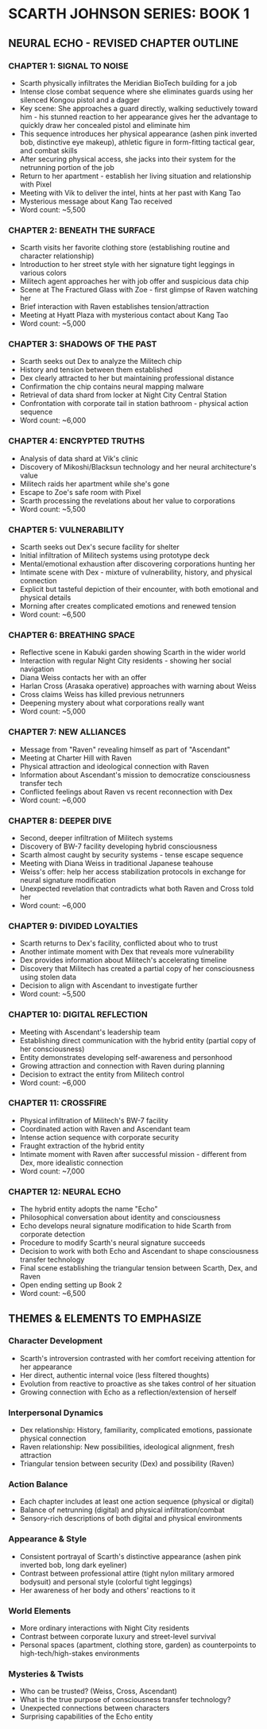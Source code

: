 # SCARTH JOHNSON SERIES: BOOK 1

## NEURAL ECHO - REVISED CHAPTER OUTLINE

### CHAPTER 1: SIGNAL TO NOISE

- Scarth physically infiltrates the Meridian BioTech building for a job
- Intense close combat sequence where she eliminates guards using her silenced
  Kongou pistol and a dagger
- Key scene: She approaches a guard directly, walking seductively toward him -
  his stunned reaction to her appearance gives her the advantage to quickly draw
  her concealed pistol and eliminate him
- This sequence introduces her physical appearance (ashen pink inverted bob,
  distinctive eye makeup), athletic figure in form-fitting tactical gear, and
  combat skills
- After securing physical access, she jacks into their system for the netrunning
  portion of the job
- Return to her apartment - establish her living situation and relationship with
  Pixel
- Meeting with Vik to deliver the intel, hints at her past with Kang Tao
- Mysterious message about Kang Tao received
- Word count: ~5,500

### CHAPTER 2: BENEATH THE SURFACE

- Scarth visits her favorite clothing store (establishing routine and character
  relationship)
- Introduction to her street style with her signature tight leggings in various
  colors
- Militech agent approaches her with job offer and suspicious data chip
- Scene at The Fractured Glass with Zoe - first glimpse of Raven watching her
- Brief interaction with Raven establishes tension/attraction
- Meeting at Hyatt Plaza with mysterious contact about Kang Tao
- Word count: ~5,000

### CHAPTER 3: SHADOWS OF THE PAST

- Scarth seeks out Dex to analyze the Militech chip
- History and tension between them established
- Dex clearly attracted to her but maintaining professional distance
- Confirmation the chip contains neural mapping malware
- Retrieval of data shard from locker at Night City Central Station
- Confrontation with corporate tail in station bathroom - physical action
  sequence
- Word count: ~6,000

### CHAPTER 4: ENCRYPTED TRUTHS

- Analysis of data shard at Vik's clinic
- Discovery of Mikoshi/Blacksun technology and her neural architecture's value
- Militech raids her apartment while she's gone
- Escape to Zoe's safe room with Pixel
- Scarth processing the revelations about her value to corporations
- Word count: ~5,500

### CHAPTER 5: VULNERABILITY

- Scarth seeks out Dex's secure facility for shelter
- Initial infiltration of Militech systems using prototype deck
- Mental/emotional exhaustion after discovering corporations hunting her
- Intimate scene with Dex - mixture of vulnerability, history, and physical
  connection
- Explicit but tasteful depiction of their encounter, with both emotional and
  physical details
- Morning after creates complicated emotions and renewed tension
- Word count: ~6,500

### CHAPTER 6: BREATHING SPACE

- Reflective scene in Kabuki garden showing Scarth in the wider world
- Interaction with regular Night City residents - showing her social navigation
- Diana Weiss contacts her with an offer
- Harlan Cross (Arasaka operative) approaches with warning about Weiss
- Cross claims Weiss has killed previous netrunners
- Deepening mystery about what corporations really want
- Word count: ~5,000

### CHAPTER 7: NEW ALLIANCES

- Message from "Raven" revealing himself as part of "Ascendant"
- Meeting at Charter Hill with Raven
- Physical attraction and ideological connection with Raven
- Information about Ascendant's mission to democratize consciousness transfer
  tech
- Conflicted feelings about Raven vs recent reconnection with Dex
- Word count: ~6,000

### CHAPTER 8: DEEPER DIVE

- Second, deeper infiltration of Militech systems
- Discovery of BW-7 facility developing hybrid consciousness
- Scarth almost caught by security systems - tense escape sequence
- Meeting with Diana Weiss in traditional Japanese teahouse
- Weiss's offer: help her access stabilization protocols in exchange for neural
  signature modification
- Unexpected revelation that contradicts what both Raven and Cross told her
- Word count: ~6,000

### CHAPTER 9: DIVIDED LOYALTIES

- Scarth returns to Dex's facility, conflicted about who to trust
- Another intimate moment with Dex that reveals more vulnerability
- Dex provides information about Militech's accelerating timeline
- Discovery that Militech has created a partial copy of her consciousness using
  stolen data
- Decision to align with Ascendant to investigate further
- Word count: ~5,500

### CHAPTER 10: DIGITAL REFLECTION

- Meeting with Ascendant's leadership team
- Establishing direct communication with the hybrid entity (partial copy of her
  consciousness)
- Entity demonstrates developing self-awareness and personhood
- Growing attraction and connection with Raven during planning
- Decision to extract the entity from Militech control
- Word count: ~6,000

### CHAPTER 11: CROSSFIRE

- Physical infiltration of Militech's BW-7 facility
- Coordinated action with Raven and Ascendant team
- Intense action sequence with corporate security
- Fraught extraction of the hybrid entity
- Intimate moment with Raven after successful mission - different from Dex, more
  idealistic connection
- Word count: ~7,000

### CHAPTER 12: NEURAL ECHO

- The hybrid entity adopts the name "Echo"
- Philosophical conversation about identity and consciousness
- Echo develops neural signature modification to hide Scarth from corporate
  detection
- Procedure to modify Scarth's neural signature succeeds
- Decision to work with both Echo and Ascendant to shape consciousness transfer
  technology
- Final scene establishing the triangular tension between Scarth, Dex, and Raven
- Open ending setting up Book 2
- Word count: ~6,500

## THEMES & ELEMENTS TO EMPHASIZE

### Character Development

- Scarth's introversion contrasted with her comfort receiving attention for her
  appearance
- Her direct, authentic internal voice (less filtered thoughts)
- Evolution from reactive to proactive as she takes control of her situation
- Growing connection with Echo as a reflection/extension of herself

### Interpersonal Dynamics

- Dex relationship: History, familiarity, complicated emotions, passionate
  physical connection
- Raven relationship: New possibilities, ideological alignment, fresh attraction
- Triangular tension between security (Dex) and possibility (Raven)

### Action Balance

- Each chapter includes at least one action sequence (physical or digital)
- Balance of netrunning (digital) and physical infiltration/combat
- Sensory-rich descriptions of both digital and physical environments

### Appearance & Style

- Consistent portrayal of Scarth's distinctive appearance (ashen pink inverted
  bob, long dark eyeliner)
- Contrast between professional attire (tight nylon military armored bodysuit)
  and personal style (colorful tight leggings)
- Her awareness of her body and others' reactions to it

### World Elements

- More ordinary interactions with Night City residents
- Contrast between corporate luxury and street-level survival
- Personal spaces (apartment, clothing store, garden) as counterpoints to
  high-tech/high-stakes environments

### Mysteries & Twists

- Who can be trusted? (Weiss, Cross, Ascendant)
- What is the true purpose of consciousness transfer technology?
- Unexpected connections between characters
- Surprising capabilities of the Echo entity
